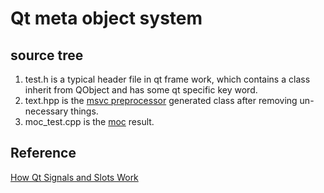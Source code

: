# Qt meta object system

## source tree

1. test.h is a typical header file in qt frame work, which contains a class inherit from QObject and has some qt specific key word.
2. text.hpp is the [msvc preprocessor](https://docs.microsoft.com/en-us/cpp/build/reference/p-preprocess-to-a-file?view=vs-2019) generated class after removing un-necessary things.
3. moc_test.cpp is the [moc](https://doc.qt.io/qt-5/moc.html) result.

## Reference

[How Qt Signals and Slots Work](https://woboq.com/blog/how-qt-signals-slots-work.html)